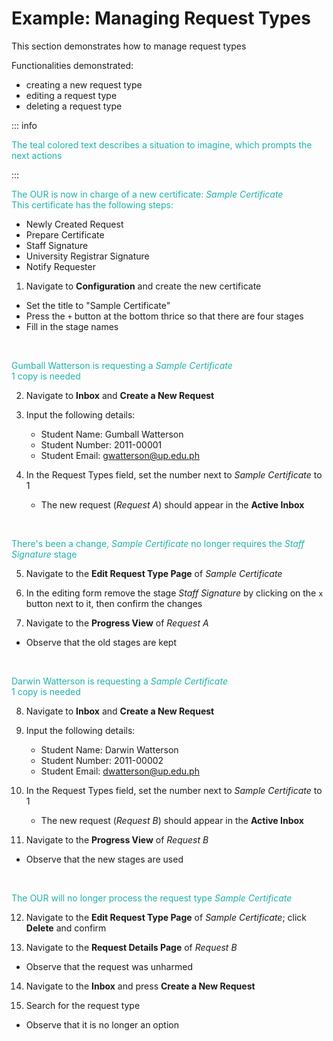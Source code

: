 # Example: Managing Request Types 
This section demonstrates how to manage request types

Functionalities demonstrated:
- creating a new request type
- editing a request type
- deleting a request type

::: info
<p style="color: lightseagreen">
The teal colored text describes a situation to imagine, which prompts the next actions
</p>
:::

<br/>
<p style="color: lightseagreen">
The OUR is now in charge of a new certificate: <i>Sample Certificate</i><br/>
This certificate has the following steps: <br/>
<ul>
    <li>Newly Created Request</li>
    <li>Prepare Certificate</li>
    <li>Staff Signature</li>
    <li>University Registrar Signature</li>
    <li>Notify Requester</li>
</ul>
</p>

1. Navigate to **Configuration** and create the new certificate
- Set the title to "Sample Certificate"
- Press the `+` button at the bottom thrice so that there are four stages
- Fill in the stage names

<br/>
<p style="color: lightseagreen">
Gumball Watterson is requesting a <i>Sample Certificate</i> <br/>
1 copy is needed
</p>

2. Navigate to **Inbox** and **Create a New Request**

3. Input the following details:
    - Student Name: Gumball Watterson
    - Student Number: 2011-00001
    - Student Email: gwatterson@up.edu.ph

4. In the Request Types field, set the number next to <i>Sample Certificate</i> to 1
    - The new request (_Request A_) should appear in the **Active Inbox**

<br/>
<p style="color: lightseagreen">
There's been a change, <i>Sample Certificate</i> no longer requires the <i>Staff Signature</i> stage
</p>

5. Navigate to the **Edit Request Type Page** of _Sample Certificate_

6. In the editing form remove the stage _Staff Signature_ by clicking on the `x` button next to it, then confirm the changes

7. Navigate to the **Progress View** of _Request A_
- Observe that the old stages are kept

<br/>
<p style="color: lightseagreen">
Darwin Watterson is requesting a <i>Sample Certificate</i> <br/>
1 copy is needed
</p>

8. Navigate to **Inbox** and **Create a New Request**

9. Input the following details:
    - Student Name: Darwin Watterson
    - Student Number: 2011-00002
    - Student Email: dwatterson@up.edu.ph

10. In the Request Types field, set the number next to <i>Sample Certificate</i> to 1
    - The new request (_Request B_) should appear in the **Active Inbox**

11. Navigate to the **Progress View** of _Request B_
- Observe that the new stages are used

<br/>
<p style="color: lightseagreen">
The OUR will no longer process the request type <i>Sample Certificate</i><br/>
</p>

12. Navigate to the **Edit Request Type Page** of _Sample Certificate_; click **Delete** and confirm

13. Navigate to the **Request Details Page** of _Request B_
- Observe that the request was unharmed

14. Navigate to the **Inbox** and press **Create a New Request**

15. Search for the request type
- Observe that it is no longer an option
